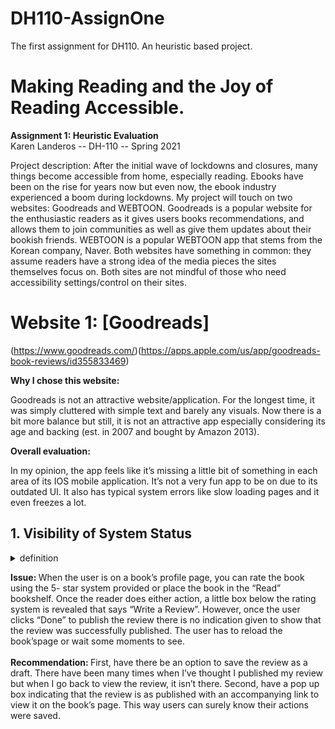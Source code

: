# DH110-AssignOne
The first assignment for DH110. An heuristic based project. 


# Making Reading and the Joy of Reading Accessible. 

<b>Assignment 1: Heuristic Evaluation</b>
<br>Karen Landeros -- DH-110 -- Spring 2021

Project description:
After the initial wave of lockdowns and closures, many things become accessible from home, especially reading. Ebooks have been on the rise for years now but even now, the ebook industry experienced a boom during lockdowns. My project will touch on two websites: Goodreads and WEBTOON. Goodreads is a popular website for the enthusiastic readers as it gives users books recommendations, and allows them to join communities as well as give them updates about their bookish friends. WEBTOON is a popular WEBTOON app that stems from the Korean company, Naver. Both websites have something in common: they assume readers have a strong idea of the media pieces the sites themselves focus on. Both sites are not mindful of those who need accessibility settings/control on their sites. 

# Website 1: [Goodreads]
(https://www.goodreads.com/)(https://apps.apple.com/us/app/goodreads-book-reviews/id355833469) 



<b>Why I chose this website:</b>

Goodreads is not an attractive website/application. For the longest time, it was simply cluttered with simple text and barely any visuals. Now there is a bit more balance but still, it is not an attractive app especially considering its age and backing (est. in 2007 and bought by Amazon 2013). 

<b>Overall evaluation:</b>

In my opinion, the app feels like it’s missing a little bit of something in each area of its IOS mobile application. It’s not a very fun app to be on due to its outdated UI. It also has typical system errors like slow loading pages and it even freezes a lot. 


<h2>1. Visibility of System Status</h2>
<details>
<summary> definition </summary>
<p> The users are well informed/updated about the actions they’ve done while interacting with system. The feedback they receive may come in visual, audio, and haptic forms. </p>
</details>

<b>Issue: </b>When the user is on a book’s profile page, you can rate the book using the 5- star system provided or place the book in the “Read” bookshelf. Once the reader does either action, a little box below the rating system is revealed that says “Write a Review”. However, once the user clicks “Done” to publish the review there is no indication given to show that the review was successfully published. The user has to reload the book’spage or wait some moments to see. 
<br></br>
<b>Recommendation: </b> First, have there be an option to save the review as a draft. There have been many times when I’ve thought I published my review but when I go back to view the review, it isn’t there. Second, have a pop up box indicating that the review is as published with an accompanying link to view it on the book’s page. This way users can surely know their actions were saved. 
